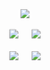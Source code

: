 <div align="center" style="margin-bottom: 20px;">
  <img src="https://github-profile-summary-cards.vercel.app/api/cards/profile-details?username=pknujsp&theme=github"/>
</div>
<div align="center" style="margin-bottom: 20px;">
  <img style="margin-right: 10px;" src="https://github-profile-summary-cards.vercel.app/api/cards/repos-per-language?username=pknujsp&theme=github"/>
  <img style="margin-left: 10px;" src="https://github-profile-summary-cards.vercel.app/api/cards/productive-time?username=pknujsp&theme=github&utcOffset=9"/>
</div>
<div align="center">
  <img style="margin-right: 10px;" src="https://github-profile-summary-cards.vercel.app/api/cards/most-commit-language?username=pknujsp&theme=github"/>
  <img style="margin-left: 10px;" src="https://github-profile-summary-cards.vercel.app/api/cards/stats?username=pknujsp&theme=github"/>
</div>
